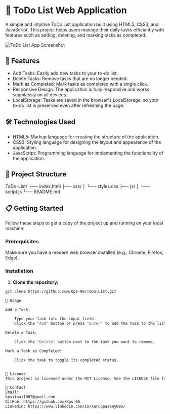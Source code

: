 # 📝 ToDo List Web Application

A simple and intuitive ToDo List application built using HTML5, CSS3, and JavaScript. This project helps users manage their daily tasks efficiently with features such as adding, deleting, and marking tasks as completed.

![ToDo List App Screenshot](/src/Screenshot%202024-05-17%20120008.png)

## 🚀 Features

- Add Tasks: Easily add new tasks to your to-do list.
- Delete Tasks: Remove tasks that are no longer needed.
- Mark as Completed: Mark tasks as completed with a single click.
- Responsive Design: The application is fully responsive and works seamlessly on all devices.
- LocalStorage: Tasks are saved in the browser's LocalStorage, so your to-do list is preserved even after refreshing the page.

## 🛠️ Technologies Used

- HTML5: Markup language for creating the structure of the application.
- CSS3: Styling language for designing the layout and appearance of the application.
- JavaScript: Programming language for implementing the functionality of the application.

## 📂 Project Structure

ToDo-List/
├── index.html
├── css/
│ └── styles.css
├── js/
│ └── script.js
└── README.md


## 📋 Getting Started

Follow these steps to get a copy of the project up and running on your local machine:

### Prerequisites

Make sure you have a modern web browser installed (e.g., Chrome, Firefox, Edge).

### Installation

1. **Clone the repository:**

```bash
git clone https://github.com/Kps-96/ToDo-List.git

📜 Usage

Add a Task:

    Type your task into the input field.
    Click the "Add" button or press "Enter" to add the task to the list.

Delete a Task:

    Click the "Delete" button next to the task you want to remove.

Mark a Task as Completed:

    Click the task to toggle its completed status.


📝 License
This project is licensed under the MIT License. See the LICENSE file for more information.

📧 Contact
Email: 
kpsitmail007@gmail.com
GitHub: https://github.com/Kps-96
LinkedIn: https://www.linkedin.com/in/karuppasamy096/

